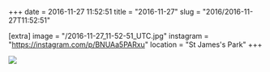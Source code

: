 +++
date = 2016-11-27 11:52:51
title = "2016-11-27"
slug = "2016/2016-11-27T11:52:51"

[extra]
image = "/2016-11-27_11-52-51_UTC.jpg"
instagram = "https://instagram.com/p/BNUAa5PARxu"
location = "St James's Park"
+++

<img src="/2016-11-27_11-52-51_UTC.jpg" />
